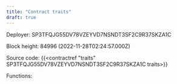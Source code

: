```yaml
---
title: "Contract traits"
draft: true
---
```

Deployer: SP3TFQJG55DV78VZEYVD7NSNDT3SF2C9R37SKZA1C


 



Block height: 84996 (2022-11-28T02:24:57.000Z)

Source code: {{<contractref "traits" SP3TFQJG55DV78VZEYVD7NSNDT3SF2C9R37SKZA1C traits>}}

Functions:


